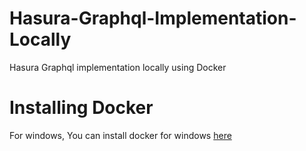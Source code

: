 # Hasura-Graphql-Implementation-Locally
Hasura Graphql implementation locally using Docker 
# Installing Docker
For windows, You can install docker for windows <a href="https://desktop.docker.com/win/main/amd64/Docker%20Desktop%20Installer.exe">here</a>
